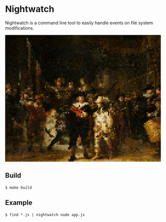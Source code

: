 # Nightwatch

Nightwatch is a command line tool to easily handle events on file system modifications.

![nightwatch](./nightwatch.jpg)

## Build

```
$ make build
```

## Example

```
$ find *.js | nightwatch node app.js
```

